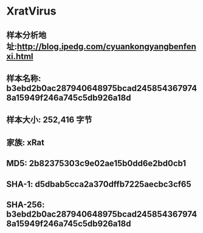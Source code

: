 # XratVirus
## 样本分析地址:http://blog.ipedg.com/cyuankongyangbenfenxi.html
## 样本名称: b3ebd2b0ac287940648975bcad2458543679748a15949f246a745c5db926a18d
## 样本大小: 252,416 字节
## 家族: xRat
## MD5: 2b82375303c9e02ae15b0dd6e2bd0cb1
## SHA-1: d5dbab5cca2a370dffb7225aecbc3cf65
## SHA-256: b3ebd2b0ac287940648975bcad2458543679748a15949f246a745c5db926a18d

